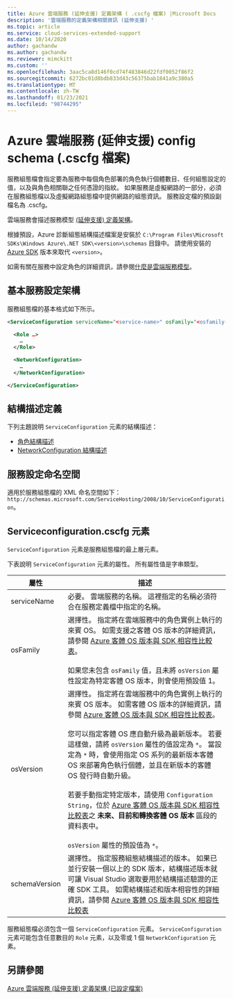 ```yaml
---
title: Azure 雲端服務 (延伸支援) 定義架構 ( .cscfg 檔案) |Microsoft Docs
description: '雲端服務的定義架構相關資訊 (延伸支援) '
ms.topic: article
ms.service: cloud-services-extended-support
ms.date: 10/14/2020
author: gachandw
ms.author: gachandw
ms.reviewer: mimckitt
ms.custom: ''
ms.openlocfilehash: 3aac5ca8d146f0cd74f483846d22fdf0052f86f2
ms.sourcegitcommit: 6272bc01d8bdb833d43c56375bab1841a9c380a5
ms.translationtype: MT
ms.contentlocale: zh-TW
ms.lasthandoff: 01/23/2021
ms.locfileid: "98744295"
---
```

# <a name="azure-cloud-services-extended-support-config-schema-cscfg-file"></a>Azure 雲端服務 (延伸支援) config schema (.cscfg 檔案) 

服務組態檔會指定要為服務中每個角色部署的角色執行個體數目、任何組態設定的值，以及與角色相關聯之任何憑證的指紋。 如果服務是虛擬網路的一部分，必須在服務組態檔以及虛擬網路組態檔中提供網路的組態資訊。 服務設定檔的預設副檔名為 .cscfg。

雲端服務會描述服務模型 [ (延伸支援) 定義架構](schema-csdef-file.md)。

根據預設，Azure 診斷組態結構描述檔案是安裝於 `C:\Program Files\Microsoft SDKs\Windows Azure\.NET SDK\<version>\schemas` 目錄中。 請使用安裝的 [Azure SDK](https://azure.microsoft.com/downloads/) 版本來取代 `<version>`。

如需有關在服務中設定角色的詳細資訊，請參閱[什麼是雲端服務模型](../cloud-services/cloud-services-model-and-package.md)。

## <a name="basic-service-configuration-schema"></a>基本服務設定架構
服務組態檔的基本格式如下所示。

```xml
<ServiceConfiguration serviceName="<service-name>" osFamily="<osfamily-number>" osVersion="<os-version>" schemaVersion="<schema-version>">

  <Role …>
    …
  </Role>

  <NetworkConfiguration>
    …
  </NetworkConfiguration>

</ServiceConfiguration>
```

## <a name="schema-definitions"></a>結構描述定義
下列主題說明 `ServiceConfiguration` 元素的結構描述：

- [角色結構描述](schema-cscfg-role.md)
- [NetworkConfiguration 結構描述](schema-cscfg-networkconfiguration.md)

## <a name="service-configuration-namespace"></a>服務設定命名空間
適用於服務組態檔的 XML 命名空間如下：`http://schemas.microsoft.com/ServiceHosting/2008/10/ServiceConfiguration`。

##  <a name="serviceconfiguration-element"></a><a name="ServiceConfiguration"></a> Serviceconfiguration.cscfg 元素
`ServiceConfiguration` 元素是服務組態檔的最上層元素。

下表說明 `ServiceConfiguration` 元素的屬性。 所有屬性值是字串類型。

| 屬性 | 描述 |
| --------- | ----------- |
|serviceName|必要。 雲端服務的名稱。 這裡指定的名稱必須符合在服務定義檔中指定的名稱。|
|osFamily|選擇性。 指定將在雲端服務中的角色實例上執行的來賓 OS。 如需支援之客體 OS 版本的詳細資訊，請參閱 [Azure 客體 OS 版本與 SDK 相容性比較表](../cloud-services/cloud-services-guestos-update-matrix.md)。<br /><br /> 如果您未包含 `osFamily` 值，且未將 `osVersion` 屬性設定為特定客體 OS 版本，則會使用預設值 1。|
|osVersion|選擇性。 指定將在雲端服務中的角色實例上執行的來賓 OS 版本。 如需客體 OS 版本的詳細資訊，請參閱 [Azure 客體 OS 版本與 SDK 相容性比較表](../cloud-services/cloud-services-guestos-update-matrix.md)。<br /><br /> 您可以指定客體 OS 應自動升級為最新版本。 若要這樣做，請將 `osVersion` 屬性的值設定為 `*`。 當設定為 `*` 時，會使用指定 OS 系列的最新版本客體 OS 來部署角色執行個體，並且在新版本的客體 OS 發行時自動升級。<br /><br /> 若要手動指定特定版本，請使用 `Configuration String`，位於 [Azure 客體 OS 版本與 SDK 相容性比較表](../cloud-services/cloud-services-guestos-update-matrix.md)之 **未來、目前和轉換客體 OS 版本** 區段的資料表中。<br /><br /> `osVersion` 屬性的預設值為 `*`。|
|schemaVersion|選擇性。 指定服務組態結構描述的版本。 如果已並行安裝一個以上的 SDK 版本，結構描述版本就可讓 Visual Studio 選取要用於結構描述驗證的正確 SDK 工具。 如需結構描述和版本相容性的詳細資訊，請參閱 [Azure 客體 OS 版本與 SDK 相容性比較表](../cloud-services/cloud-services-guestos-update-matrix.md)|

服務組態檔必須包含一個 `ServiceConfiguration` 元素。 `ServiceConfiguration` 元素可能包含任意數目的 `Role` 元素，以及零或 1 個 `NetworkConfiguration` 元素。

## <a name="see-also"></a>另請參閱

[Azure 雲端服務 (延伸支援) 定義架構 (已設定檔案) ](schema-csdef-file.md)